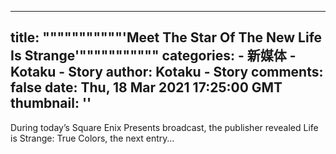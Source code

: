 
---
title: """""""""""'Meet The Star Of The New Life Is Strange'"""""""""""
categories: 
    - 新媒体
    - Kotaku - Story
author: Kotaku - Story
comments: false
date: Thu, 18 Mar 2021 17:25:00 GMT
thumbnail: ''
---

<div>   
During today’s Square Enix Presents broadcast, the publisher revealed Life is Strange: True Colors, the next entry…  
</div>
            